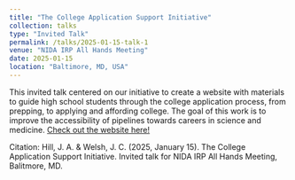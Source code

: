 ```yaml
---
title: "The College Application Support Initiative"
collection: talks
type: "Invited Talk"
permalink: /talks/2025-01-15-talk-1
venue: "NIDA IRP All Hands Meeting"
date: 2025-01-15
location: "Baltimore, MD, USA"
---
```


This invited talk centered on our initiative to create a website with materials to guide high school students through the college application process, from prepping, to applying and affording college. The goal of this work is to improve the accessibility of pipelines towards careers in science and medicine. [Check out the website here!](http://linktr.ee/ideaoutreach)

Citation: Hill, J. A. & Welsh, J. C. (2025, January 15). The College Application Support Initiative. Invited talk for NIDA IRP All Hands Meeting, Balitmore, MD.
